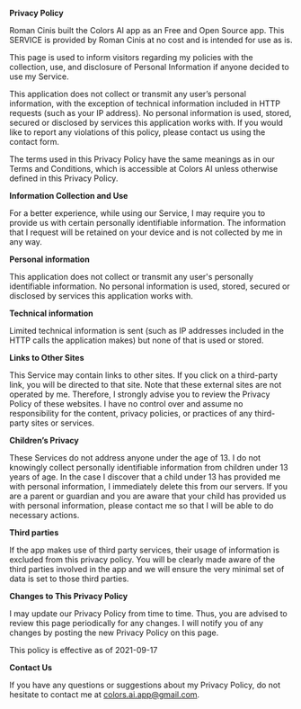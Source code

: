 **Privacy Policy**

Roman Cinis built the Colors AI app as an Free and Open Source app. This SERVICE is provided by Roman Cinis at no cost and is intended for use as is.

This page is used to inform visitors regarding my policies with the collection, use, and disclosure of Personal Information if anyone decided to use my Service.

This application does not collect or transmit any user’s personal information, with the exception of technical information included in HTTP requests (such as your IP address). No personal information is used, stored, secured or disclosed by services this application works with. If you would like to report any violations of this policy, please contact us using the contact form.

The terms used in this Privacy Policy have the same meanings as in our Terms and Conditions, which is accessible at Colors AI unless otherwise defined in this Privacy Policy.

**Information Collection and Use**

For a better experience, while using our Service, I may require you to provide us with certain personally identifiable information. The information that I request will be retained on your device and is not collected by me in any way.

**Personal information**

This application does not collect or transmit any user's personally identifiable information. No personal information is used, stored, secured or disclosed by services this application works with.

**Technical information**

Limited technical information is sent (such as IP addresses included in the HTTP calls the application makes) but none of that is used or stored.

**Links to Other Sites**

This Service may contain links to other sites. If you click on a third-party link, you will be directed to that site. Note that these external sites are not operated by me. Therefore, I strongly advise you to review the Privacy Policy of these websites. I have no control over and assume no responsibility for the content, privacy policies, or practices of any third-party sites or services.

**Children’s Privacy**

These Services do not address anyone under the age of 13. I do not knowingly collect personally identifiable information from children under 13 years of age. In the case I discover that a child under 13 has provided me with personal information, I immediately delete this from our servers. If you are a parent or guardian and you are aware that your child has provided us with personal information, please contact me so that I will be able to do necessary actions.

**Third parties**

If the app makes use of third party services, their usage of information is excluded from this privacy policy. You will be clearly made aware of the third parties involved in the app and we will ensure the very minimal set of data is set to those third parties.

**Changes to This Privacy Policy**

I may update our Privacy Policy from time to time. Thus, you are advised to review this page periodically for any changes. I will notify you of any changes by posting the new Privacy Policy on this page.

This policy is effective as of 2021-09-17

**Contact Us**

If you have any questions or suggestions about my Privacy Policy, do not hesitate to contact me at colors.ai.app@gmail.com.
